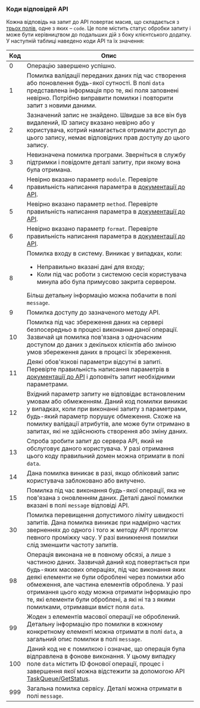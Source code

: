 ### Коди відповідей API

Кожна відповідь на запит до API повертає масив, що складається з [трьох полів](sms-api#server-response-format), одне з яких – `code`. Це поле містить статус обробки запиту і може бути керівництвом до подальших дій з боку клієнтського додатку. У наступній таблиці наведено коди API та їх значення:

Код                                         | Опис
--------------------------------------------|----------------
<span data-anchor="api-code-0">0</span>     | Операцію завершено успішно.
<span data-anchor="api-code-1">1</span>     | Помилка валідації переданих даних під час створення або поновлення будь-якої сутності. В полі `data` представлена інформація про те, які поля заповнені невірно. Потрібно виправити помилки і повторити запит з новими даними.
<span data-anchor="api-code-2">2</span>     | Зазначений запис не знайдено. Швидше за все він був видалений, ID запису вказано невірно або у користувача, котрий намагається отримати доступ до цього запису, немає відповідних прав доступу до цього запису.
<span data-anchor="api-code-3">3</span>     | Невизначена помилка програми. Зверніться в службу підтримки і повідомте деталі запиту, при якому вона була отримана.
<span data-anchor="api-code-4">4</span>     | Невірно вказано параметр `module`. Перевірте правильність написання параметра в [документації до API](sms-api##required-api-query-parameters).
<span data-anchor="api-code-5">5</span>     | Невірно вказано параметр `method`. Перевірте правильність написання параметра в [документації до API](sms-api##required-api-query-parameters).
<span data-anchor="api-code-6">6</span>     | Невірно вказано параметр `format`. Перевірте правильність написання параметра в [документації до API](sms-api##required-api-query-parameters).
<span data-anchor="api-code-8">8</span>     | Помилка входу в систему. Виникає у випадках, коли: <ul><li> Неправильно вказані дані для входу; </li> <li> Коли під час роботи з системою сесія користувача минула або була примусово закрита сервером. </li> </ul> Більш детальну інформацію можна побачити в полі `message`.
<span data-anchor="api-code-9">9</span>     | Помилка доступу до зазначеного методу API.
<span data-anchor="api-code-10">10</span>   | Помилка під час збереження даних на сервері безпосередньо в процесі виконання даної операції. Зазвичай ця помилка пов'язана з одночасним доступом до даних з декількох клієнтів або зміною умов збереження даних в процесі їх збереження.
<span data-anchor="api-code-11">11</span>   | Деякі обов'язкові параметри відсутні в запиті. Перевірте правильність написання параметрів в [документації до API](sms-api##required-api-query-parameters) і доповніть запит необхідними параметрами.
<span data-anchor="api-code-12">12</span>   | Вхідний параметр запиту не відповідає встановленим умовам або обмеженням. Даний код помилки виникає у випадках, коли при виконанні запиту з параметрами, будь-який параметр порушує обмеження. Схоже на помилку валідації атрибутів, але може бути отримано в запитах, які не здійснюють створення або зміну даних.
<span data-anchor="api-code-13">13</span>   | Спроба зробити запит до сервера API, який не обслуговує даного користувача. У разі отримання цього коду правильний домен можна отримати в полі `data`.
<span data-anchor="api-code-14">14</span>   | Дана помилка виникає в разі, якщо обліковий запис користувача заблоковано або вилучено.
<span data-anchor="api-code-15">15</span>   | Помилка під час виконання будь-якої операції, яка не пов'язана з оновленням даних. Деталі даної помилки вказані в полі `message` відповіді API.
<span data-anchor="api-code-30">30</span>   | Помилка перевищення допустимого ліміту швидкості запитів. Дана помилка виникає при надмірно частих зверненнях до одного і того ж методу API протягом певного проміжку часу. У разі виникнення помилки слід зменшити частоту запитів.
<span data-anchor="api-code-98">98</span>   | Операція виконана не в повному обсязі, а лише з частиною даних. Зазвичай даний код повертається при будь-яких масових операціях, під час виконання яких деякі елементи не були оброблені через помилки або обмеження, але частина елементів оброблена. У разі отримання цього коду можна отримати інформацію про те, які елементи були оброблені, а які ні та з якими помилками, отримавши вміст поля `data`.
<span data-anchor="api-code-99">99</span>   | Жоден з елементів масової операції не оброблений. Детальну інформацію про помилки в кожному конкретному елементі можна отримати в полі `data`, а загальний опис помилки в полі `message`.
<span data-anchor="api-code-100">100</span> | Даний код не є помилкою і означає, що операція була відправлена в фонове виконання. У цьому випадку поле `data` містить ID фонової операції, процес і завершення якої можна відстежити за допомогою API [TaskQueue/GetStatus](taskqueue#getStatus).
<span data-anchor="api-code-999">999</span> | Загальна помилка сервісу. Деталі можна отримати в полі `message`.
